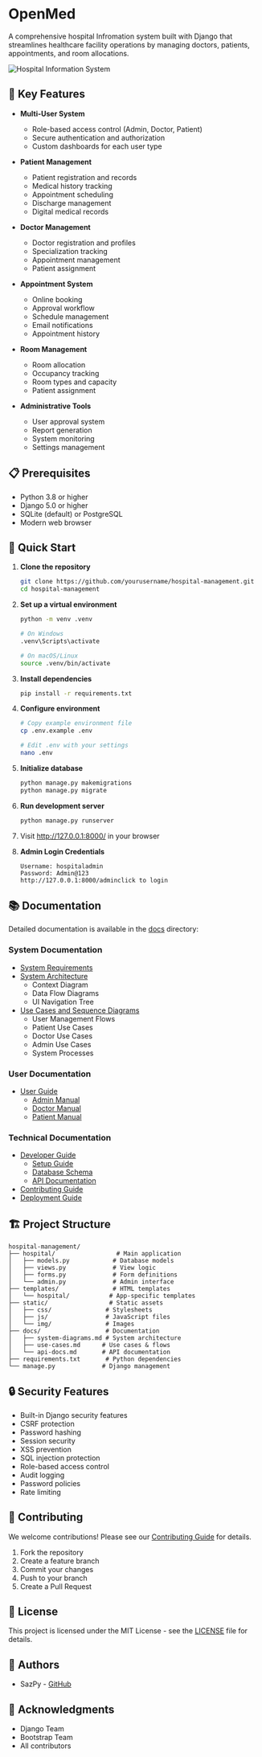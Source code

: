 # OpenMed

A comprehensive hospital Infromation system built with Django that streamlines healthcare facility operations by managing doctors, patients, appointments, and room allocations.

![Hospital Information System](static/screenshots/dashboard.png)

## 🌟 Key Features

- **Multi-User System**
  - Role-based access control (Admin, Doctor, Patient)
  - Secure authentication and authorization
  - Custom dashboards for each user type

- **Patient Management**
  - Patient registration and records
  - Medical history tracking
  - Appointment scheduling
  - Discharge management
  - Digital medical records

- **Doctor Management**
  - Doctor registration and profiles
  - Specialization tracking
  - Appointment management
  - Patient assignment

- **Appointment System**
  - Online booking
  - Approval workflow
  - Schedule management
  - Email notifications
  - Appointment history

- **Room Management**
  - Room allocation
  - Occupancy tracking
  - Room types and capacity
  - Patient assignment

- **Administrative Tools**
  - User approval system
  - Report generation
  - System monitoring
  - Settings management

## 📋 Prerequisites

- Python 3.8 or higher
- Django 5.0 or higher
- SQLite (default) or PostgreSQL
- Modern web browser

## 🚀 Quick Start

1. **Clone the repository**
   ```bash
   git clone https://github.com/yourusername/hospital-management.git
   cd hospital-management
   ```

2. **Set up a virtual environment**
   ```bash
   python -m venv .venv
   
   # On Windows
   .venv\Scripts\activate
   
   # On macOS/Linux
   source .venv/bin/activate
   ```

3. **Install dependencies**
   ```bash
   pip install -r requirements.txt
   ```

4. **Configure environment**
   ```bash
   # Copy example environment file
   cp .env.example .env
   
   # Edit .env with your settings
   nano .env
   ```

5. **Initialize database**
   ```bash
   python manage.py makemigrations
   python manage.py migrate
   ```

6. **Run development server**
   ```bash
   python manage.py runserver
   ```

7. Visit http://127.0.0.1:8000/ in your browser

8. **Admin Login Credentials**
   ```
   Username: hospitaladmin
   Password: Admin@123
   http://127.0.0.1:8000/adminclick to login
   ```


## 📚 Documentation

Detailed documentation is available in the [docs](docs/) directory:

### System Documentation
- [System Requirements](docs/system-requirements.md)
- [System Architecture](docs/system-diagrams.md)
  - Context Diagram
  - Data Flow Diagrams
  - UI Navigation Tree
- [Use Cases and Sequence Diagrams](docs/use-cases.md)
  - User Management Flows
  - Patient Use Cases
  - Doctor Use Cases
  - Admin Use Cases
  - System Processes

### User Documentation
- [User Guide](docs/user-guide.md)
  - [Admin Manual](docs/admin-guide.md)
  - [Doctor Manual](docs/doctor-guide.md)
  - [Patient Manual](docs/patient-guide.md)

### Technical Documentation
- [Developer Guide](docs/developer-guide.md)
  - [Setup Guide](docs/setup-guide.md)
  - [Database Schema](docs/database-schema.md)
  - [API Documentation](docs/api-docs.md)
- [Contributing Guide](docs/contributing.md)
- [Deployment Guide](docs/deployment.md)

## 🏗️ Project Structure

```
hospital-management/
├── hospital/                 # Main application
│   ├── models.py            # Database models
│   ├── views.py             # View logic
│   ├── forms.py             # Form definitions
│   └── admin.py             # Admin interface
├── templates/               # HTML templates
│   └── hospital/           # App-specific templates
├── static/                 # Static assets
│   ├── css/               # Stylesheets
│   ├── js/                # JavaScript files
│   └── img/               # Images
├── docs/                  # Documentation
│   ├── system-diagrams.md # System architecture
│   ├── use-cases.md      # Use cases & flows
│   └── api-docs.md       # API documentation
├── requirements.txt       # Python dependencies
└── manage.py             # Django management
```

## 🔒 Security Features

- Built-in Django security features
- CSRF protection
- Password hashing
- Session security
- XSS prevention
- SQL injection protection
- Role-based access control
- Audit logging
- Password policies
- Rate limiting

## 🤝 Contributing

We welcome contributions! Please see our [Contributing Guide](docs/contributing.md) for details.

1. Fork the repository
2. Create a feature branch
3. Commit your changes
4. Push to your branch
5. Create a Pull Request

## 📄 License

This project is licensed under the MIT License - see the [LICENSE](LICENSE) file for details.

## 👥 Authors

- SazPy - [GitHub](https://github.com/sazpy)

## 🙏 Acknowledgments

- Django Team
- Bootstrap Team
- All contributors 
